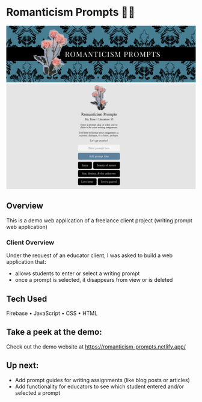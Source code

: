 # Romanticism Prompts 🩵👗
![Header](https://github.com/gwendolyn954/writing-prompts/blob/main/assets/img/rp-header.png)
![Project Screenshot](https://github.com/gwendolyn954/writing-prompts/blob/main/assets/img/writing-prompts-main.png)

## Overview
This is a demo web application of a freelance client project (writing prompt web application)

### Client Overview

Under the request of an educator client, I was asked to build a web application that:
- allows students to enter or select a writing prompt
- once a prompt is selected, it disappears from view or is deleted

## Tech Used 
Firebase • JavaScript • CSS • HTML

## Take a peek at the demo:
Check out the demo website at https://romanticism-prompts.netlify.app/

## Up next:

- Add prompt guides for writing assignments (like blog posts or articles)
- Add functionality for educators to see which student entered and/or selected a prompt
